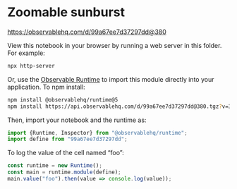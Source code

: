 # Zoomable sunburst

https://observablehq.com/d/99a67ee7d37297dd@380

View this notebook in your browser by running a web server in this folder. For
example:

~~~sh
npx http-server
~~~

Or, use the [Observable Runtime](https://github.com/observablehq/runtime) to
import this module directly into your application. To npm install:

~~~sh
npm install @observablehq/runtime@5
npm install https://api.observablehq.com/d/99a67ee7d37297dd@380.tgz?v=3
~~~

Then, import your notebook and the runtime as:

~~~js
import {Runtime, Inspector} from "@observablehq/runtime";
import define from "99a67ee7d37297dd";
~~~

To log the value of the cell named “foo”:

~~~js
const runtime = new Runtime();
const main = runtime.module(define);
main.value("foo").then(value => console.log(value));
~~~
